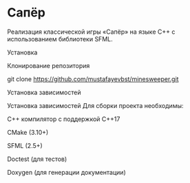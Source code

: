 # Сапёр
Реализация классической игры «Сапёр» на языке C++ с использованием библиотеки SFML.

Установка

Клонирование репозитория

git clone https://github.com/mustafayevbst/minesweeper.git

Установка зависимостей

Установка зависимостей
Для сборки проекта необходимы:

C++ компилятор с поддержкой C++17

CMake (3.10+)

SFML (2.5+)

Doctest (для тестов)

Doxygen (для генерации документации)
